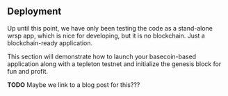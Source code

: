 ## Deployment

Up until this point, we have only been testing the code as a stand-alone wrsp app, 
which is nice for developing, but it is no blockchain.  Just a blockchain-ready application.

This section will demonstrate how to launch your basecoin-based application along 
with a tepleton testnet and initialize the genesis block for fun and profit.

**TODO** Maybe we link to a blog post for this???
